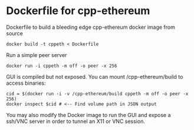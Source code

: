 # Dockerfile for cpp-ethereum
Dockerfile to build a bleeding edge cpp-ethereum docker image from source

    docker build -t cppeth < Dockerfile

Run a simple peer server

    docker run -i cppeth -m off -o peer -x 256

GUI is compiled but not exposed. You can mount /cpp-ethereum/build to access binaries:

    cid = $(docker run -i -v /cpp-ethereum/build cppeth -m off -o peer -x 256)
    docker inspect $cid # <-- Find volume path in JSON output

You may also modify the Docker image to run the GUI and expose a
ssh/VNC server in order to tunnel an X11 or VNC session.

